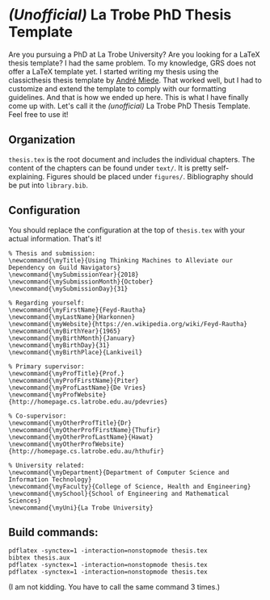 # *(Unofficial)* La Trobe PhD Thesis Template

Are you pursuing a PhD at La Trobe University? Are you looking for a LaTeX thesis template? I had the same problem. To my knowledge, GRS does not offer a LaTeX template yet. I started writing my thesis using the classicthesis thesis template by [André Miede](https://bitbucket.org/amiede/classicthesis). That worked well, but I had to customize and extend the template to comply with our formatting guidelines. And that is how we ended up here. This is what I have finally come up with. Let's call it the *(unofficial)* La Trobe PhD Thesis Template. Feel free to use it!

## Organization
`thesis.tex` is the root document and includes the individual chapters. The content of the chapters can be found under `text/`. It is pretty self-explaining. Figures should be placed under `figures/`. Bibliography should be put into `library.bib`.

## Configuration
You should replace the configuration at the top of `thesis.tex` with your actual information. That's it!

    % Thesis and submission:
    \newcommand{\myTitle}{Using Thinking Machines to Alleviate our Dependency on Guild Navigators}
    \newcommand{\mySubmissionYear}{2018}
    \newcommand{\mySubmissionMonth}{October}
    \newcommand{\mySubmissionDay}{31}

    % Regarding yourself:
    \newcommand{\myFirstName}{Feyd-Rautha}
    \newcommand{\myLastName}{Harkonnen}
    \newcommand{\myWebsite}{https://en.wikipedia.org/wiki/Feyd-Rautha}
    \newcommand{\myBirthYear}{1965}
    \newcommand{\myBirthMonth}{January}
    \newcommand{\myBirthDay}{31}
    \newcommand{\myBirthPlace}{Lankiveil}

    % Primary supervisor:
    \newcommand{\myProfTitle}{Prof.}
    \newcommand{\myProfFirstName}{Piter}
    \newcommand{\myProfLastName}{De Vries}
    \newcommand{\myProfWebsite}{http://homepage.cs.latrobe.edu.au/pdevries}

    % Co-supervisor:
    \newcommand{\myOtherProfTitle}{Dr}
    \newcommand{\myOtherProfFirstName}{Thufir}
    \newcommand{\myOtherProfLastName}{Hawat}
    \newcommand{\myOtherProfWebsite}{http://homepage.cs.latrobe.edu.au/hthufir}

    % University related:
    \newcommand{\myDepartment}{Department of Computer Science and Information Technology}
    \newcommand{\myFaculty}{College of Science, Health and Engineering}
    \newcommand{\mySchool}{School of Engineering and Mathematical Sciences}
    \newcommand{\myUni}{La Trobe University}

## Build commands:

    pdflatex -synctex=1 -interaction=nonstopmode thesis.tex
    bibtex thesis.aux
    pdflatex -synctex=1 -interaction=nonstopmode thesis.tex
    pdflatex -synctex=1 -interaction=nonstopmode thesis.tex

(I am not kidding. You have to call the same command 3 times.)
